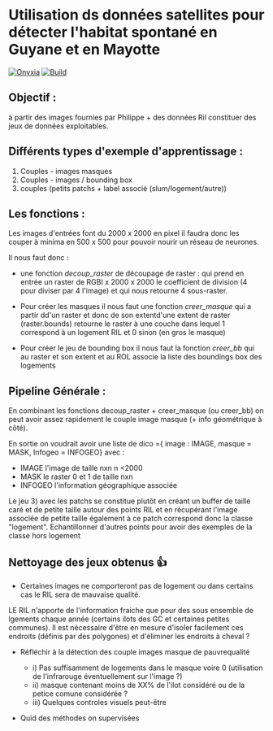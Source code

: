 # Utilisation ds données satellites pour détecter l'habitat spontané en Guyane et en Mayotte

[![Onyxia](https://img.shields.io/static/v1?logo=visualstudiocode&label=&message=Open%20in%20VS%20Code&labelColor=2c2c32&color=007acc&logoColor=007acc)](https://datalab.sspcloud.fr/launcher/ide/vscode-python?autoLaunch=false&onyxia.friendlyName=%C2%ABslums-detection%C2%BB&init.personalInit=%C2%ABhttps%3A%2F%2Fraw.githubusercontent.com%2FInseeFrLab%2Fdetection-bidonvilles%2Fmain%2Fsetup.sh%C2%BB&fauxpilot.enabled=true&service.image.custom.enabled=true&service.image.pullPolicy=%C2%ABAlways%C2%BB&service.image.custom.version=%C2%ABinseefrlab%2Fdetection-bidonvilles%3Alatest%C2%BB)
[![Build](https://img.shields.io/github/actions/workflow/status/InseeFrLab/detection-bidonvilles/build-image.yaml?label=Build
)](https://hub.docker.com/repository/docker/inseefrlab/detection-bidonvilles)


## Objectif :
à partir des images fournies par Philippe + des données Ril constituer des jeux de données exploitables.

## Différents types d'exemple d'apprentissage :

1) Couples - images masques
2) Couples - images / bounding box
3) couples (petits patchs + label associé (slum/logement/autre))


## Les fonctions :
Les images d'entrées font du 2000 x 2000 en pixel il faudra donc les couper à minima en 500 x 500 pour pouvoir nourir un réseau de neurones.

Il nous faut donc :

- une fonction *decoup_raster* de découpage de raster : qui prend en entrée un raster de RGBI x 2000 x 2000 le coefficient de division (4 pour diviser par 4 l'image) et qui nous retourne 4 sous-raster.

- Pour créer les masques il nous faut une fonction *creer_masque* qui a partir  dd'un raster et donc de son extentd'une extent de raster (raster.bounds) retourne le raster à une couche dans lequel 1 correspond à un logement RIL  et 0 sinon (en gros le masque)

- Pour créer le jeu de bounding box il nous faut la fonction *creer_bb* qui au raster et son extent et au ROL associe la liste des boundings box des logements

## Pipeline Générale :

En combinant les fonctions decoup_raster + creer_masque (ou creer_bb) on peut avoir assez rapidement le couple image masque (+ info géométrique à côté).

En sortie on voudrait avoir une liste de dico ={ image : IMAGE, masque = MASK, Infogeo = INFOGEO}
avec :

- IMAGE l'image de taille nxn n <2000
- MASK le raster 0 et 1 de taille nxn
- INFOGEO l'information géographique associée

Le jeu 3) avec les patchs se constitue plutôt en créant un buffer de taille caré et de petite taille autour des points RIL et en récupérant l'image associée de petite taille également à ce patch correspond donc la classe "logement". Echantillonner d'autres points pour avoir des exemples de la classe hors logement

## Nettoyage des jeux obtenus 👍

- Certaines images ne comporteront pas de logement ou dans certains cas le RIL sera de mauvaise qualité.

LE RIL n'apporte de l'information fraiche que pour des sous ensemble de lgements chaque année (certains ilots des GC et certaines petites communes).
Il est nécessaire d'être en mesure d'isoler facilement ces endroits (définis par des polygones) et d'éliminer les endroits à cheval ?

- Réfléchir à la détection des couple images masque de pauvrequalité
  - i) Pas suffisamment de logements dans le masque voire 0 (utilisation de l'infrarouge éventuellement sur l'image ?)
  - ii) masque contenant moins de XX% de l'ilot considéré ou de la petice comune considérée ?
  - iii) Quelques controles visuels peut-être


- Quid des méthodes on supervisées
